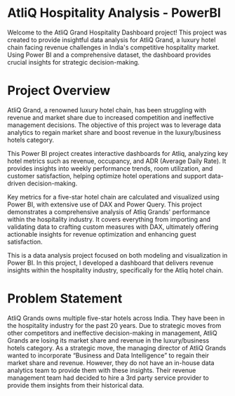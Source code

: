 # AtliQ Hospitality Analysis - PowerBI

Welcome to the AtliQ Grand Hospitality Dashboard project! This project was created to provide insightful data analysis for AtliQ Grand, a luxury hotel chain facing revenue challenges in India's competitive hospitality market. Using Power BI and a comprehensive dataset, the dashboard provides crucial insights for strategic decision-making.

# Project Overview
AtliQ Grand, a renowned luxury hotel chain, has been struggling with revenue and market share due to increased competition and ineffective management decisions. The objective of this project was to leverage data analytics to regain market share and boost revenue in the luxury/business hotels category.

This Power BI project creates interactive dashboards for Atliq, analyzing key hotel metrics such as revenue, occupancy, and ADR (Average Daily Rate). It provides insights into weekly performance trends, room utilization, and customer satisfaction, helping optimize hotel operations and support data-driven decision-making.

Key metrics for a five-star hotel chain are calculated and visualized using Power BI, with extensive use of DAX and Power Query. This project demonstrates a comprehensive analysis of Atliq Grands' performance within the hospitality industry. It covers everything from importing and validating data to crafting custom measures with DAX, ultimately offering actionable insights for revenue optimization and enhancing guest satisfaction.

This is a data analysis project focused on both modeling and visualization in Power BI. In this project, I developed a dashboard that delivers revenue insights within the hospitality industry, specifically for the Atliq hotel chain.

# Problem Statement
AtliQ Grands owns multiple five-star hotels across India. They have been in the hospitality industry for the past 20 years. Due to strategic moves from other competitors and ineffective decision-making in management, AtliQ Grands are losing its market share and revenue in the luxury/business hotels category. As a strategic move, the managing director of AtliQ Grands wanted to incorporate “Business and Data Intelligence” to regain their market share and revenue. However, they do not have an in-house data analytics team to provide them with these insights.
Their revenue management team had decided to hire a 3rd party service provider to provide them insights from their historical data.
